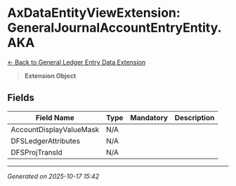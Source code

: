 # AxDataEntityViewExtension: GeneralJournalAccountEntryEntity.AKA

[← Back to General Ledger Entry Data Extension](../README.md)

> **Extension Object**

## Fields

| Field Name | Type | Mandatory | Description |
|------------|------|-----------|-------------|
| AccountDisplayValueMask | N/A |  |  |
| DFSLedgerAttributes | N/A |  |  |
| DFSProjTransId | N/A |  |  |

---

*Generated on 2025-10-17 15:42*
